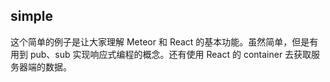 ## simple
这个简单的例子是让大家理解 Meteor 和 React 的基本功能。虽然简单，但是有用到 pub、sub 实现响应式编程的概念。还有使用 React 的 container 去获取服务器端的数据。
